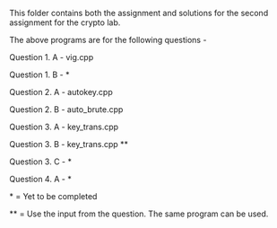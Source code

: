 This folder contains both the assignment and solutions for the second assignment for the crypto lab. 

The above programs are for the following questions - 

Question 1. A - vig.cpp

Question 1. B - *

Question 2. A - autokey.cpp

Question 2. B - auto_brute.cpp

Question 3. A - key_trans.cpp

Question 3. B - key_trans.cpp **

Question 3. C - *

Question 4. A - * 

\* = Yet to be completed

** = Use the input from the question. The same program can be used. 
